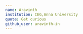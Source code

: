 ```yaml
---
name: Aravinth
institution: CEG,Anna University
quote: Get curious
github_user: aravinth-in
---
```

